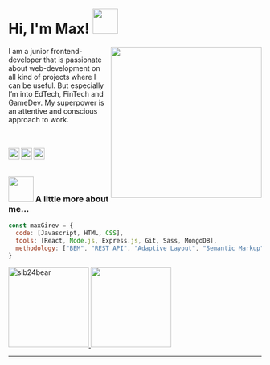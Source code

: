 # Hi, I'm Max! <img src="https://media.giphy.com/media/xDt5jDeehqCvPU8O62/giphy.gif" width="50">
<img align='right' src="https://media.giphy.com/media/1GEATImIxEXVR79Dhk/giphy.gif" width="300">

I am a junior frontend-developer that is passionate about web-development on all kind of projects where I can be useful. But especially I’m into EdTech, FinTech and GameDev. My superpower is an attentive and conscious approach to work.</em></p>

<br>

<br>

<a href="https://www.linkedin.com/in/max-girev/" target="_blank">
  <img align="left" alt="Max Girev LinkedIN" width="22px" src="https://raw.githubusercontent.com/peterthehan/peterthehan/master/assets/linkedin.svg" />
</a>
<a href="https://www.instagram.com/sib24bear/" target="_blank">
  <img align="left" alt="Max Girev Instagram" width="22px" src="https://raw.githubusercontent.com/hussainweb/hussainweb/main/icons/instagram.png" />
</a>
<a href="mailto:worktestmsk@gmail.com" target="_blank">
  <img align="left" alt="Max Girev Gmail" height="22px" src="https://upload.wikimedia.org/wikipedia/commons/7/7e/Gmail_icon_%282020%29.svg" />
</a>

<br>

<br>

### <img src="https://media.giphy.com/media/6SWOJryp6eola6VJ3q/giphy.gif" width="50"> A little more about me...

<!--START_SECTION:waka-->
      
```javascript
const maxGirev = {
  code: [Javascript, HTML, CSS],
  tools: [React, Node.js, Express.js, Git, Sass, MongoDB],
  methodology: ["BEM", "REST API", "Adaptive Layout", "Semantic Markup"]
}
```
      
<!--END_SECTION:waka-->

<a href="https://github-readme-stats.vercel.app/api?username=sib24bear&hide=contribs&show_icons=true">
  <img height="160" src="https://github-readme-stats.vercel.app/api?username=sib24bear&show_icons=true&theme=gotham" alt="sib24bear" />
</a>

<a href="https://github-readme-stats.vercel.app/api/top-langs/?username=sib24bear&layout=compact">
  <img height="160" src="https://github-readme-stats.vercel.app/api/top-langs/?username=sib24bear&layout=compact&theme=gotham" />
</a>


---
